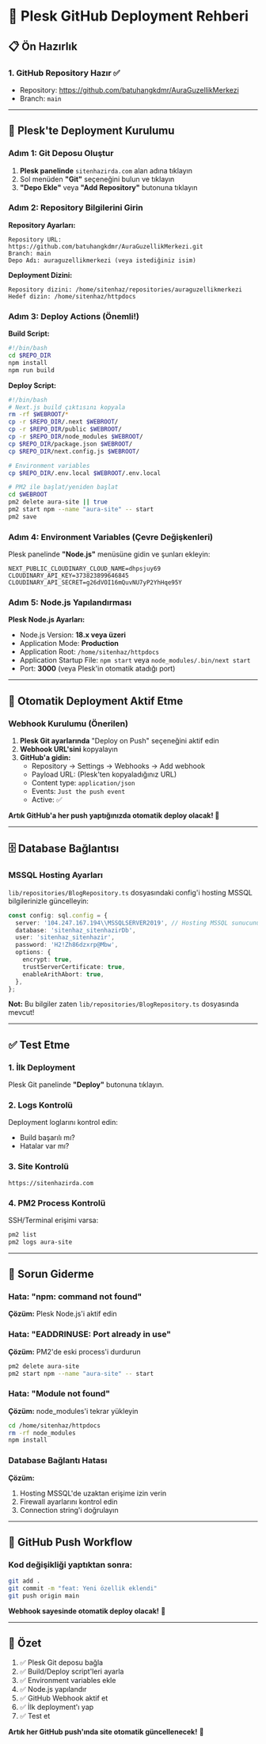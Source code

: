 # 🚀 Plesk GitHub Deployment Rehberi

## 📋 Ön Hazırlık

### 1. GitHub Repository Hazır ✅
- Repository: https://github.com/batuhangkdmr/AuraGuzellikMerkezi
- Branch: `main`

---

## 🔧 Plesk'te Deployment Kurulumu

### Adım 1: Git Deposu Oluştur

1. **Plesk panelinde** `sitenhazirda.com` alan adına tıklayın
2. Sol menüden **"Git"** seçeneğini bulun ve tıklayın
3. **"Depo Ekle"** veya **"Add Repository"** butonuna tıklayın

### Adım 2: Repository Bilgilerini Girin

**Repository Ayarları:**
```
Repository URL: https://github.com/batuhangkdmr/AuraGuzellikMerkezi.git
Branch: main
Depo Adı: auraguzellikmerkezi (veya istediğiniz isim)
```

**Deployment Dizini:**
```
Repository dizini: /home/sitenhaz/repositories/auraguzellikmerkezi
Hedef dizin: /home/sitenhaz/httpdocs
```

### Adım 3: Deploy Actions (Önemli!)

**Build Script:**
```bash
#!/bin/bash
cd $REPO_DIR
npm install
npm run build
```

**Deploy Script:**
```bash
#!/bin/bash
# Next.js build çıktısını kopyala
rm -rf $WEBROOT/*
cp -r $REPO_DIR/.next $WEBROOT/
cp -r $REPO_DIR/public $WEBROOT/
cp -r $REPO_DIR/node_modules $WEBROOT/
cp $REPO_DIR/package.json $WEBROOT/
cp $REPO_DIR/next.config.js $WEBROOT/

# Environment variables
cp $REPO_DIR/.env.local $WEBROOT/.env.local

# PM2 ile başlat/yeniden başlat
cd $WEBROOT
pm2 delete aura-site || true
pm2 start npm --name "aura-site" -- start
pm2 save
```

### Adım 4: Environment Variables (Çevre Değişkenleri)

Plesk panelinde **"Node.js"** menüsüne gidin ve şunları ekleyin:

```
NEXT_PUBLIC_CLOUDINARY_CLOUD_NAME=dhpsjuy69
CLOUDINARY_API_KEY=373823899646845
CLOUDINARY_API_SECRET=g26dVOI16mQuvNU7yP2YhHqe95Y
```

### Adım 5: Node.js Yapılandırması

**Plesk Node.js Ayarları:**
- Node.js Version: **18.x veya üzeri**
- Application Mode: **Production**
- Application Root: `/home/sitenhaz/httpdocs`
- Application Startup File: `npm start` veya `node_modules/.bin/next start`
- Port: **3000** (veya Plesk'in otomatik atadığı port)

---

## 🔄 Otomatik Deployment Aktif Etme

### Webhook Kurulumu (Önerilen)

1. **Plesk Git ayarlarında** "Deploy on Push" seçeneğini aktif edin
2. **Webhook URL'sini** kopyalayın
3. **GitHub'a gidin:**
   - Repository → Settings → Webhooks → Add webhook
   - Payload URL: (Plesk'ten kopyaladığınız URL)
   - Content type: `application/json`
   - Events: `Just the push event`
   - Active: ✅

**Artık GitHub'a her push yaptığınızda otomatik deploy olacak! 🎉**

---

## 🗄️ Database Bağlantısı

### MSSQL Hosting Ayarları

`lib/repositories/BlogRepository.ts` dosyasındaki config'i hosting MSSQL bilgilerinizle güncelleyin:

```typescript
const config: sql.config = {
  server: '104.247.167.194\\MSSQLSERVER2019', // Hosting MSSQL sunucunuz
  database: 'sitenhaz_sitenhazirDb',
  user: 'sitenhaz_sitenhazir',
  password: 'H2!Zh86dzxrp@Mbw',
  options: {
    encrypt: true,
    trustServerCertificate: true,
    enableArithAbort: true,
  },
};
```

**Not:** Bu bilgiler zaten `lib/repositories/BlogRepository.ts` dosyasında mevcut!

---

## ✅ Test Etme

### 1. İlk Deployment
Plesk Git panelinde **"Deploy"** butonuna tıklayın.

### 2. Logs Kontrolü
Deployment loglarını kontrol edin:
- Build başarılı mı?
- Hatalar var mı?

### 3. Site Kontrolü
```
https://sitenhazirda.com
```

### 4. PM2 Process Kontrolü
SSH/Terminal erişimi varsa:
```bash
pm2 list
pm2 logs aura-site
```

---

## 🔧 Sorun Giderme

### Hata: "npm: command not found"
**Çözüm:** Plesk Node.js'i aktif edin

### Hata: "EADDRINUSE: Port already in use"
**Çözüm:** PM2'de eski process'i durdurun
```bash
pm2 delete aura-site
pm2 start npm --name "aura-site" -- start
```

### Hata: "Module not found"
**Çözüm:** node_modules'i tekrar yükleyin
```bash
cd /home/sitenhaz/httpdocs
rm -rf node_modules
npm install
```

### Database Bağlantı Hatası
**Çözüm:** 
1. Hosting MSSQL'de uzaktan erişime izin verin
2. Firewall ayarlarını kontrol edin
3. Connection string'i doğrulayın

---

## 📝 GitHub Push Workflow

### Kod değişikliği yaptıktan sonra:

```bash
git add .
git commit -m "feat: Yeni özellik eklendi"
git push origin main
```

**Webhook sayesinde otomatik deploy olacak!** 🚀

---

## 🎯 Özet

1. ✅ Plesk Git deposu bağla
2. ✅ Build/Deploy script'leri ayarla
3. ✅ Environment variables ekle
4. ✅ Node.js yapılandır
5. ✅ GitHub Webhook aktif et
6. ✅ İlk deployment'ı yap
7. ✅ Test et

**Artık her GitHub push'ında site otomatik güncellenecek!** 🎉

